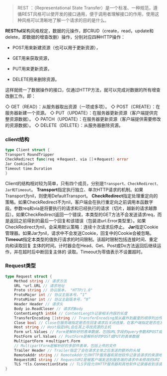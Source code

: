> REST  ：（Representational State Transfer）是一个标准、一种规范，遵循REST风格可以使开发的接口通用，便于调用者理解接口的作用，使用这种风格可以清晰地了解一个请求的目的是什么。  

**RESTful**架构风格规定，数据的元操作，即CRUD（create，read，update和delete，即数据的增查改删）操作，分别对应四种HTTP操作：

 - POST用来新建资源（也可以用于更新资源），

 - GET用来获取资源，

 - PUT用来更新资源，

 - DELETE用来删除资源。

 这样就统一了数据操作的接口，仅通过HTTP方法，就可以完成对数据的所有增查改删工作。即：  

 ◇ GET（READ）：从服务器取出资源（一项或多项）。
 ◇ POST（CREATE）：在服务器新建一个资源。
 ◇ PUT（UPDATE）：在服务器更新资源（客户端提供完整资源数据）。
 ◇ PATCH（UPDATE）：在服务器更新资源（客户端提供需要修改的资源数据）。
 ◇ DELETE（DELETE）：从服务器删除资源。  



### client结构

```go
type Client struct {
Transport RoundTripper
CheckRedirect func(req ＊Request, via []＊Request) error
Jar CookieJar
Timeout time.Duration
}
```

Client的结构相对较为简单，只有四个成员，分别是`Transport、CheckRedirect、Jar和Timeout`。
**Transport**指定执行独立、单次HTTP请求的机制。如果Transport为nil，则使用DefaultTransport。
**CheckRedirect**指定处理重定向的策略。如果CheckRedirect不为nil，客户端会在执行重定向之前调用本函数字段。参数req和via是将要执行的请求和已经执行的请求（切片，越新的请求越靠后）。如果CheckRedirect返回一个错误，本类型的GET方法不会发送请求req，而是返回之前得到的最后一个回复和该错误（包装进url.Error类型里）。如果CheckRedirect为nil，会采用默认策略：连续十次请求后停止。
**Jar**指定Cookie管理器。如果Jar为nil，请求中不会发送Cookie，回复中的Cookie会被忽略。
**Timeout**指定本类型的值执行请求的时间限制。该超时限制包括连接时间、重定向和读取回复
主体的时间。计时器会在Head、Get、Post或Do方法返回后继续运作，并在超时后中断回复主体的
读取。Timeout为零值表示不设置超时。  

### Request类型  

```go
type Request struct {
    Method string // 请求方法
    URL *url.URL // 请求地址
    Proto string // 协议版本， "HTTP/1.0"
    ProtoMajor int // 协议主版本号，“1”
    ProtoMinor int // 协议主副版本号，“0”
    Header Header // 请求头
    Body io.ReadCloser // 请求的Body
    ContentLength int64 // ContentLength记录相关内容的长度
    TransferEncoding []string // TransferEncoding按从最外到最里的顺序列出传输编码
    Close bool // Close在服务端指定是否在回复请求后关闭连接，在客户端指定是否在发送请求后关闭    连接
    Host string // Host指定URL会在其上寻找资源的主机
    Form url.Values // Form是解析好的表单数据，包括URL字段的query参数和POST或PUT的表单数据
    PostForm url.Values // PostForm是解析好的POST或PUT的表单数据
    MultipartForm ＊multipart.Form
    // MultipartForm是解析好的多部件表单，包括上传的文件
    Trailer Header // Trailer指定了会在请求主体之后发送的额外的头域
    RemoteAddr string // RemoteAddr允许HTTP服务器和其他软件记录该请求的来源地址，一般用于日志
    RequestURI string // RequestURI是被客户端发送到服务端的请求中未修改的URI
    TLS *tls.ConnectionState // TLS字段允许HTTP服务器和其他软件记录接收到该请求的TLS连接的信息
}
```

